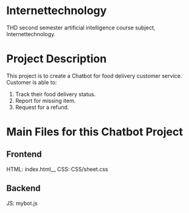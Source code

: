 # Internettechnology

THD second semester artificial intelligence course subject, Internettechnology.

# Project Description

This project is to create a Chatbot for food delivery customer service.
Customer is able to:

1. Track their food delivery status.
2. Report for missing item.
3. Request for a refund.

# Main Files for this Chatbot Project

## Frontend

HTML: index.html__
CSS: CSS/sheet.css

## Backend

JS: mybot.js
